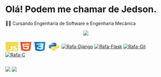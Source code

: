 # Olá! Podem me chamar de Jedson. 

 👨‍🎓 Cursando Engenharia de Software e Engenharia Mecânica

<div align="center" dir="auto">
  <a href="https://github.com/JedsonOliveira-dev/JedsonOliveira">
  <img height="180em" src="https://github-readme-stats.vercel.app/api?username=JedsonOliveira-dev&amp;show_icons=true&amp;theme=merko&amp;include_all_commits=true&amp;count_private=true" style="max-width: 100%;">
</a></div>

<div dir="auto"><br>
  <a target="_blank" rel="noopener noreferrer nofollow" href="https://raw.githubusercontent.com/devicons/devicon/master/icons/javascript/javascript-plain.svg"><img align="center" alt="Rafa-Js" height="30" width="40" src="https://raw.githubusercontent.com/devicons/devicon/master/icons/javascript/javascript-plain.svg" style="max-width: 100%;"></a>
  <a target="_blank" rel="noopener noreferrer nofollow" href="https://raw.githubusercontent.com/devicons/devicon/master/icons/html5/html5-original.svg"><img align="center" alt="Rafa-HTML" height="30" width="40" src="https://raw.githubusercontent.com/devicons/devicon/master/icons/html5/html5-original.svg" style="max-width: 100%;"></a>
  <a target="_blank" rel="noopener noreferrer nofollow" href="https://raw.githubusercontent.com/devicons/devicon/master/icons/css3/css3-original.svg"><img align="center" alt="Rafa-CSS" height="30" width="40" src="https://raw.githubusercontent.com/devicons/devicon/master/icons/css3/css3-original.svg" style="max-width: 100%;"></a>
  <a target="_blank" rel="noopener noreferrer nofollow" href="https://raw.githubusercontent.com/devicons/devicon/master/icons/python/python-original.svg"><img align="center" alt="Rafa-Python" height="30" width="40" src="https://raw.githubusercontent.com/devicons/devicon/master/icons/python/python-original.svg" style="max-width: 100%;"></a>
  <a target="_blank" rel="noopener noreferrer nofollow" href="https://cdn.jsdelivr.net/gh/devicons/devicon/icons/django/django-plain-wordmark.svg"><img align="center" alt="Rafa-Django" height="30" width="40" src="https://cdn.jsdelivr.net/gh/devicons/devicon/icons/django/django-plain-wordmark.svg" style="max-width: 100%;"></a>
 <a target="_blank" rel="noopener noreferrer nofollow" href="https://cdn.jsdelivr.net/gh/devicons/devicon/icons/flask/flask-original-wordmark.svg"><img align="center" alt="Rafa-Flask" height="30" width="40" src="https://cdn.jsdelivr.net/gh/devicons/devicon/icons/flask/flask-original-wordmark.svg" style="max-width: 100%;"></a>
  <a target="_blank" rel="noopener noreferrer nofollow" href="https://cdn.jsdelivr.net/gh/devicons/devicon/icons/git/git-original-wordmark.svg"><img align="center" alt="Rafa-Git" height="30" width="40" src="https://cdn.jsdelivr.net/gh/devicons/devicon/icons/git/git-original-wordmark.svg" style="max-width: 100%;"></a>
  <a target="_blank" rel="noopener noreferrer nofollow" href="https://cdn.jsdelivr.net/gh/devicons/devicon/icons/c/c-original.svg"><img align="center" alt="Rafa-C" height="30" width="40" src="https://cdn.jsdelivr.net/gh/devicons/devicon/icons/c/c-original.svg" style="max-width: 100%;"></a>
</div>

##      

<div dir="auto">
  <a href="https://www.youtube.com/channel/UCDt8IS6roMXhOdM166XG1Tw" target="_blank" rel="nofollow"><img src="https://img.shields.io/badge/YouTube-FF0000?style=for-the-badge&amp;logo=youtube&amp;logoColor=white" data-canonical-src="https://img.shields.io/badge/YouTube-FF0000?style=for-the-badge&amp;logo=youtube&amp;logoColor=white" style="max-width: 100%;"></a>
  <a href="https://www.linkedin.com/in/jos%C3%A9-jedson-0932671b3/" target="_blank" rel="nofollow"><img src="https://camo.githubusercontent.com/c00f87aeebbec37f3ee0857cc4c20b21fefde8a96caf4744383ebfe44a47fe3f/68747470733a2f2f696d672e736869656c64732e696f2f62616467652f2d4c696e6b6564496e2d2532333030373742353f7374796c653d666f722d7468652d6261646765266c6f676f3d6c696e6b6564696e266c6f676f436f6c6f723d7768697465" data-canonical-src="https://img.shields.io/badge/-LinkedIn-%230077B5?style=for-the-badge&amp;logo=linkedin&amp;logoColor=white" style="max-width: 100%;"></a>
</div>

##
